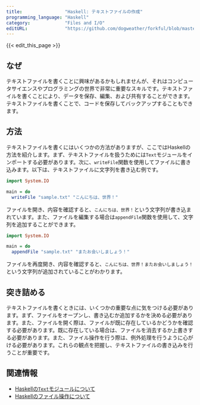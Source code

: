 ```yaml
---
title:                "Haskell: テキストファイルの作成"
programming_language: "Haskell"
category:             "Files and I/O"
editURL:              "https://github.com/dogweather/forkful/blob/master/content/ja/haskell/writing-a-text-file.md"
---
```


{{< edit_this_page >}}

## なぜ

テキストファイルを書くことに興味があるかもしれませんが、それはコンピュータサイエンスやプログラミングの世界で非常に重要なスキルです。テキストファイルを書くことにより、データを保存、編集、および共有することができます。テキストファイルを書くことで、コードを保存してバックアップすることもできます。

## 方法

テキストファイルを書くにはいくつかの方法がありますが、ここではHaskellの方法を紹介します。まず、テキストファイルを扱うためには`Text`モジュールをインポートする必要があります。次に、`writeFile`関数を使用してファイルに書き込みます。以下は、テキストファイルに文字列を書き込む例です。

```Haskell
import System.IO

main = do
  writeFile "sample.txt" "こんにちは、世界！"
```

ファイルを開き、内容を確認すると、`こんにちは、世界！`という文字列が書き込まれています。また、ファイルを編集する場合は`appendFile`関数を使用して、文字列を追加することができます。

```Haskell
import System.IO

main = do
  appendFile "sample.txt" "またお会いしましょう！"
```

ファイルを再度開き、内容を確認すると、`こんにちは、世界！またお会いしましょう！`という文字列が追加されていることがわかります。

## 突き詰める

テキストファイルを書くときには、いくつかの重要な点に気をつける必要があります。まず、ファイルをオープンし、書き込むか追加するかを決める必要があります。また、ファイルを開く際は、ファイルが既に存在しているかどうかを確認する必要があります。既に存在している場合は、ファイルを消去するか上書きする必要があります。また、ファイル操作を行う際は、例外処理を行うように心がける必要があります。これらの観点を把握し、テキストファイルの書き込みを行うことが重要です。

## 関連情報

* [Haskellの`Text`モジュールについて](https://hackage.haskell.org/package/base/docs/Data-Text.html)
* [Haskellのファイル操作について](https://wiki.haskell.org/Handling_files)